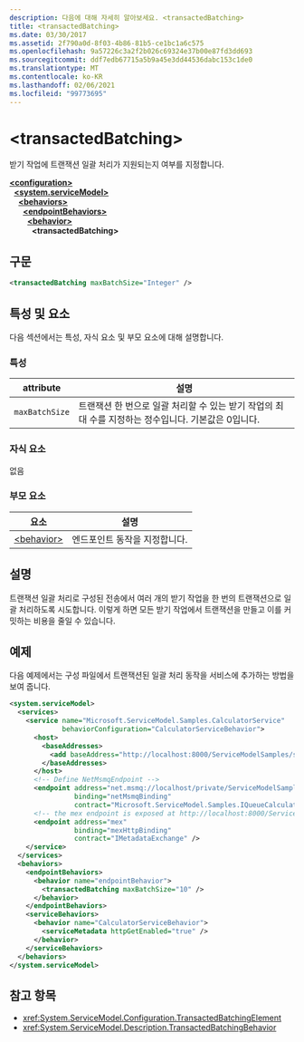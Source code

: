 ```yaml
---
description: 다음에 대해 자세히 알아보세요. <transactedBatching>
title: <transactedBatching>
ms.date: 03/30/2017
ms.assetid: 2f790a0d-8f03-4b86-81b5-ce1bc1a6c575
ms.openlocfilehash: 9a57226c3a2f2b026c69324e37b00e87fd3dd693
ms.sourcegitcommit: ddf7edb67715a5b9a45e3dd44536dabc153c1de0
ms.translationtype: MT
ms.contentlocale: ko-KR
ms.lasthandoff: 02/06/2021
ms.locfileid: "99773695"
---
```

# \<transactedBatching>

받기 작업에 트랜잭션 일괄 처리가 지원되는지 여부를 지정합니다.

[**\<configuration>**](../configuration-element.md)\
&nbsp;&nbsp;[**\<system.serviceModel>**](system-servicemodel.md)\
&nbsp;&nbsp;&nbsp;&nbsp;[**\<behaviors>**](behaviors.md)\
&nbsp;&nbsp;&nbsp;&nbsp;&nbsp;&nbsp;[**\<endpointBehaviors>**](endpointbehaviors.md)\
&nbsp;&nbsp;&nbsp;&nbsp;&nbsp;&nbsp;&nbsp;&nbsp;[**\<behavior>**](behavior-of-endpointbehaviors.md)\
&nbsp;&nbsp;&nbsp;&nbsp;&nbsp;&nbsp;&nbsp;&nbsp;&nbsp;&nbsp;**\<transactedBatching>**  

## <a name="syntax"></a>구문

```xml
<transactedBatching maxBatchSize="Integer" />
```

## <a name="attributes-and-elements"></a>특성 및 요소

다음 섹션에서는 특성, 자식 요소 및 부모 요소에 대해 설명합니다.

### <a name="attributes"></a>특성

|attribute|설명|
|---------------|-----------------|
|`maxBatchSize`|트랜잭션 한 번으로 일괄 처리할 수 있는 받기 작업의 최대 수를 지정하는 정수입니다. 기본값은 0입니다.|

### <a name="child-elements"></a>자식 요소

없음

### <a name="parent-elements"></a>부모 요소

|요소|설명|
|-------------|-----------------|
|[\<behavior>](behavior-of-endpointbehaviors.md)|엔드포인트 동작을 지정합니다.|

## <a name="remarks"></a>설명

트랜잭션 일괄 처리로 구성된 전송에서 여러 개의 받기 작업을 한 번의 트랜잭션으로 일괄 처리하도록 시도합니다. 이렇게 하면 모든 받기 작업에서 트랜잭션을 만들고 이를 커밋하는 비용을 줄일 수 있습니다.

## <a name="example"></a>예제

다음 예제에서는 구성 파일에서 트랜잭션된 일괄 처리 동작을 서비스에 추가하는 방법을 보여 줍니다.

```xml
<system.serviceModel>
  <services>
    <service name="Microsoft.ServiceModel.Samples.CalculatorService"
             behaviorConfiguration="CalculatorServiceBehavior">
      <host>
        <baseAddresses>
          <add baseAddress="http://localhost:8000/ServiceModelSamples/service" />
        </baseAddresses>
      </host>
      <!-- Define NetMsmqEndpoint -->
      <endpoint address="net.msmq://localhost/private/ServiceModelSamples"
                binding="netMsmqBinding"
                contract="Microsoft.ServiceModel.Samples.IQueueCalculator" />
      <!-- the mex endpoint is exposed at http://localhost:8000/ServiceModelSamples/service/mex -->
      <endpoint address="mex"
                binding="mexHttpBinding"
                contract="IMetadataExchange" />
    </service>
  </services>
  <behaviors>
    <endpointBehaviors>
      <behavior name="endpointBehavior">
        <transactedBatching maxBatchSize="10" />
      </behavior>
    </endpointBehaviors>
    <serviceBehaviors>
      <behavior name="CalculatorServiceBehavior">
        <serviceMetadata httpGetEnabled="true" />
      </behavior>
    </serviceBehaviors>
  </behaviors>
</system.serviceModel>
```

## <a name="see-also"></a>참고 항목

- <xref:System.ServiceModel.Configuration.TransactedBatchingElement>
- <xref:System.ServiceModel.Description.TransactedBatchingBehavior>
